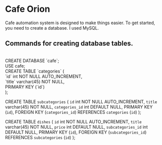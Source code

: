 # **Cafe Orion**

Cafe automation system is designed to make things easier.
To get started, you need to create a database. I used MySQL.
<br />
## Commands for creating database tables. 
<br />
CREATE DATABASE `cafe`; <br />
USE cafe; <br />
CREATE TABLE `categories` ( <br />
  `id` int NOT NULL AUTO_INCREMENT, <br />
  `title` varchar(45) NOT NULL, <br />
  PRIMARY KEY (`id`) <br />
); <br />

CREATE TABLE `subcategories` (
  `id` int NOT NULL AUTO_INCREMENT,
  `title` varchar(45) NOT NULL,
  `categories_id` int DEFAULT NULL,
  PRIMARY KEY (`id`),
  FOREIGN KEY (`categories_id`) REFERENCES `categories` (`id`)
);

CREATE TABLE `dishes` (
  `id` int NOT NULL AUTO_INCREMENT,
  `title` varchar(45) NOT NULL,
  `price` int DEFAULT NULL,
  `subcategories_id` int DEFAULT NULL,
  PRIMARY KEY (`id`),
  FOREIGN KEY (`subcategories_id`) REFERENCES `subcategories` (`id`)
);


